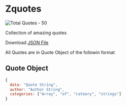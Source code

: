# Zquotes

![Total Quotes - 50](https://img.shields.io/badge/total%20quotes-50-brightgreen.svg)

Collection of amazing quotes

Download [JSON File](http://codecommits.github.io/zquotes/quotes.json)

All Quotes are in Quote Object of the followin format

## Quote Object
```js
{
  data: "Quote String",
  author: "Author String",
  categories: ["Array", "of", "cateory", "strings"]
}
```
